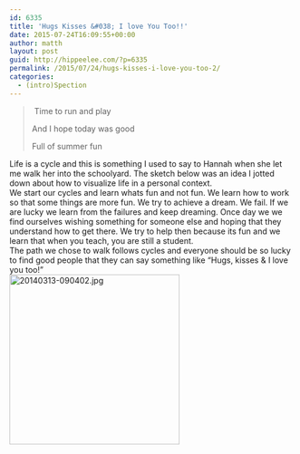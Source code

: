```yaml
---
id: 6335
title: 'Hugs Kisses &#038; I love You Too!!'
date: 2015-07-24T16:09:55+00:00
author: matth
layout: post
guid: http://hippeelee.com/?p=6335
permalink: /2015/07/24/hugs-kisses-i-love-you-too-2/
categories:
  - (intro)Spection
---
```

> &nbsp;Time to run and play
> 
> And I hope today was good
> 
> <div>
>   Full of summer fun
> </div>

<div>
</div>

<div>
  Life is a cycle and this is something I used to say to Hannah when she let me walk her into the schoolyard. The sketch below was an idea I jotted down about how to visualize life in a personal context.
</div>

<div>
</div>

<!--more-->

<div>
</div>

<div>
  We start our cycles and learn whats fun and not fun. We learn how to work so that some things are more fun. We try to achieve a dream. We fail. If we are lucky we learn from the failures and keep dreaming. Once day we we find ourselves wishing something for someone else and hoping that they understand how to get there. We try to help then because its fun and we learn that when you teach, you are still a student.
</div>

<div>
</div>

<div>
</div>

<div>
  The path we chose to walk follows cycles and everyone should be so lucky to find good people that they can say something like &#8220;Hugs, kisses & I love you too!&#8221;
</div>

<div>
</div>

<div>
</div>

<div>
  <a href="http://localhost/wp-content/uploads/2014/03/20140313-090402.jpg"><img class="aligncenter size-medium wp-image-5764" src="http://localhost/wp-content/uploads/2014/03/20140313-090402-300x300.jpg" alt="20140313-090402.jpg" width="300" height="300" srcset="http://localhost/wp-content/uploads/2014/03/20140313-090402-300x300.jpg 300w, http://localhost/wp-content/uploads/2014/03/20140313-090402-150x150.jpg 150w, http://localhost/wp-content/uploads/2014/03/20140313-090402-768x768.jpg 768w, http://localhost/wp-content/uploads/2014/03/20140313-090402-100x100.jpg 100w, http://localhost/wp-content/uploads/2014/03/20140313-090402.jpg 1024w" sizes="(max-width: 300px) 100vw, 300px" /></a>
</div>